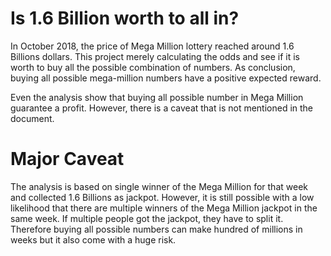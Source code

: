 # Is 1.6 Billion worth to all in?
In October 2018, the price of Mega Million lottery reached around 1.6 Billions dollars. This project merely calculating the odds and see if it is worth to buy all the possible combination of numbers. As conclusion, buying all possible mega-million numbers have a positive expected reward.

Even the analysis show that buying all possible number in Mega Million guarantee a profit. However, there is a caveat that is not mentioned in the document.

# Major Caveat 
The analysis is based on single winner of the Mega Million for that week and collected 1.6 Billions as jackpot. 
However, it is still possible with a low likelihood that there are multiple winners of the Mega Million jackpot in the same week. 
If multiple people got the jackpot, they have to split it. 
Therefore buying all possible numbers can make hundred of millions in weeks but it also come with a huge risk.
